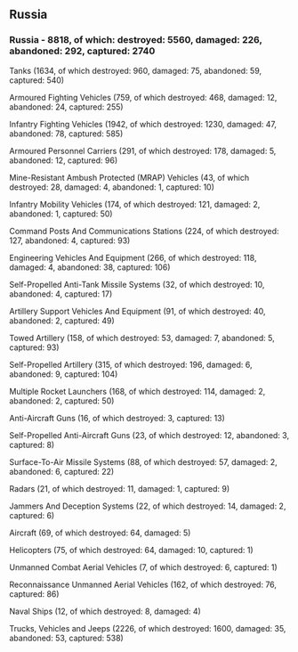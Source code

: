 
 
 ## Russia
 
 ### Russia - 8818, of which: destroyed: 5560, damaged: 226, abandoned: 292, captured: 2740

 

 

 Tanks (1634, of which destroyed: 960, damaged: 75, abandoned: 59, captured: 540)

 Armoured Fighting Vehicles (759, of which destroyed: 468, damaged: 12, abandoned: 24, captured: 255)

 Infantry Fighting Vehicles (1942, of which destroyed: 1230, damaged: 47, abandoned: 78, captured: 585)

 Armoured Personnel Carriers (291, of which destroyed: 178, damaged: 5, abandoned: 12, captured: 96)

 Mine-Resistant Ambush Protected (MRAP) Vehicles (43, of which destroyed: 28, damaged: 4, abandoned: 1, captured: 10)

 Infantry Mobility Vehicles (174, of which destroyed: 121, damaged: 2, abandoned: 1, captured: 50)

 Command Posts And Communications Stations (224, of which destroyed: 127, abandoned: 4, captured: 93)

 Engineering Vehicles And Equipment (266, of which destroyed: 118, damaged: 4, abandoned: 38, captured: 106)

 Self-Propelled Anti-Tank Missile Systems (32, of which destroyed: 10, abandoned: 4, captured: 17)

 Artillery Support Vehicles And Equipment (91, of which destroyed: 40, abandoned: 2, captured: 49)

 Towed Artillery (158, of which destroyed: 53, damaged: 7, abandoned: 5, captured: 93)

 Self-Propelled Artillery (315, of which destroyed: 196, damaged: 6, abandoned: 9, captured: 104)

 Multiple Rocket Launchers (168, of which destroyed: 114, damaged: 2, abandoned: 2, captured: 50)

 Anti-Aircraft Guns (16, of which destroyed: 3, captured: 13)

 Self-Propelled Anti-Aircraft Guns (23, of which destroyed: 12, abandoned: 3, captured: 8)

 Surface-To-Air Missile Systems (88, of which destroyed: 57, damaged: 2, abandoned: 6, captured: 22)

 Radars (21, of which destroyed: 11, damaged: 1, captured: 9)

 Jammers And Deception Systems (22, of which destroyed: 14, damaged: 2, captured: 6)

 Aircraft (69, of which destroyed: 64, damaged: 5)

 Helicopters (75, of which destroyed: 64, damaged: 10, captured: 1)

 Unmanned Combat Aerial Vehicles (7, of which destroyed: 6, captured: 1)

 Reconnaissance Unmanned Aerial Vehicles (162, of which destroyed: 76, captured: 86)

 Naval Ships (12, of which destroyed: 8, damaged: 4)

 Trucks, Vehicles and Jeeps (2226, of which destroyed: 1600, damaged: 35, abandoned: 53, captured: 538)


